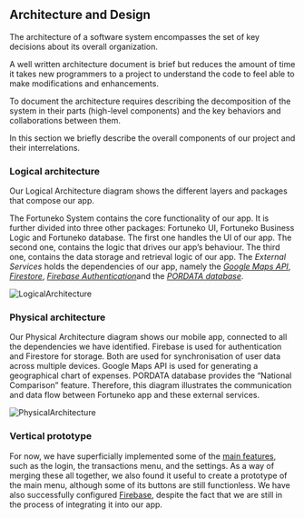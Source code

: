 
## Architecture and Design
The architecture of a software system encompasses the set of key decisions about its overall organization. 

A well written architecture document is brief but reduces the amount of time it takes new programmers to a project to understand the code to feel able to make modifications and enhancements.

To document the architecture requires describing the decomposition of the system in their parts (high-level components) and the key behaviors and collaborations between them. 

In this section we briefly describe the overall components of our project and their interrelations.

### Logical architecture

Our Logical Architecture diagram shows the different layers and packages that compose our app.

The Fortuneko System contains the core functionality of our app. It is further divided into three other packages: Fortuneko UI, Fortuneko Business Logic and Fortuneko database. The first one handles the UI of our app. The second one, contains the logic that drives our app’s behaviour. The third one, contains the data storage and retrieval logic of our app.
The *External Services* holds the dependencies of our app, namely the [*Google Maps API*](https://developers.google.com/maps), [*Firestore*](https://firebase.google.com/docs/firestore), [*Firebase Authentication*](https://firebase.google.com/docs/auth)and the [*PORDATA database*](https://www.pordata.pt/db/portugal/ambiente+de+consulta/tabela). 

![LogicalArchitecture](https://github.com/SofiaViP/hero/assets/92641892/0c8c2545-4e52-48fb-83de-6abf163eff9c)

### Physical architecture

Our Physical Architecture diagram shows our mobile app, connected to all the dependencies we have identified. Firebase is used for authentication and Firestore for storage. Both are used for synchronisation of user data across multiple devices. Google Maps API is used for generating a geographical chart of expenses. PORDATA database provides the “National Comparison” feature. Therefore, this diagram illustrates the communication and data flow between Fortuneko app and these external services.

![PhysicalArchitecture](https://github.com/SofiaViP/hero/assets/92641892/613e402e-e356-4365-b05e-ee6f07d1ee64)

### Vertical prototype

For now, we have superficially implemented some of the [main features](./ProductVision.md/#Main-Features), such as the login, the transactions menu, and the settings. As a way of merging these all together, we also found it useful to create a prototype of the main menu, although some of its buttons are still functionless. We have also successfully configured [Firebase](https://firebase.google.com), despite the fact that we are still in the process of integrating it into our app.

